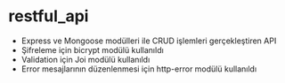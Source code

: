 # restful_api

- Express ve Mongoose modülleri ile CRUD işlemleri gerçekleştiren API
- Şifreleme için bicrypt modülü kullanıldı
- Validation için Joi modülü kullanıldı
- Error mesajlarının düzenlenmesi için http-error modülü kullanıldı
